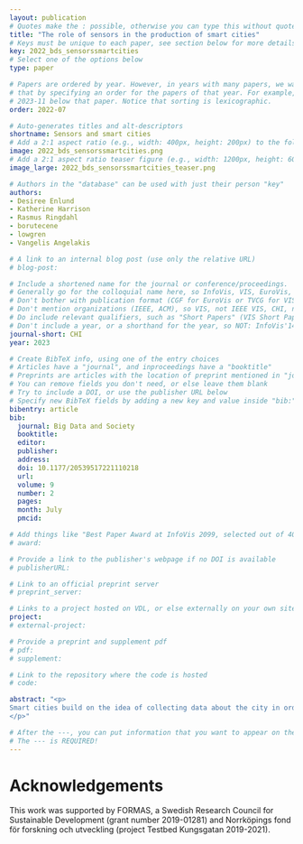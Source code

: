 ```yaml
---
layout: publication
# Quotes make the : possible, otherwise you can type this without quotes
title: "The role of sensors in the production of smart cities"
# Keys must be unique to each paper, see section below for more details
key: 2022_bds_sensorssmartcities
# Select one of the options below
type: paper

# Papers are ordered by year. However, in years with many papers, we want some ordering at a lower level. You can do
# that by specifying an order for the papers of that year. For example, 2023-11 will put papers with values lower than
# 2023-11 below that paper. Notice that sorting is lexicographic.
order: 2022-07

# Auto-generates titles and alt-descriptors
shortname: Sensors and smart cities
# Add a 2:1 aspect ratio (e.g., width: 400px, height: 200px) to the folder /assets/images/publications/
image: 2022_bds_sensorssmartcities.png
# Add a 2:1 aspect ratio teaser figure (e.g., width: 1200px, height: 600px) to the folder /assets/images/publications/
image_large: 2022_bds_sensorssmartcities_teaser.png

# Authors in the "database" can be used with just their person "key"
authors:
- Desiree Enlund
- Katherine Harrison
- Rasmus Ringdahl
- borutecene
- lowgren
- Vangelis Angelakis

# A link to an internal blog post (use only the relative URL)
# blog-post:

# Include a shortened name for the journal or conference/proceedings.
# Generally go for the colloquial name here, so InfoVis, VIS, EuroVis, VAST, CHI, TVCG.
# Don't bother with publication format (CGF for EuroVis or TVCG for VIS papers).
# Don't mention organizations (IEEE, ACM), so VIS, not IEEE VIS, CHI, not ACM CHI.
# Do include relevant qualifiers, such as "Short Papers" (VIS Short Papers) or "Posters" (VIS Posters)
# Don't include a year, or a shorthand for the year, so NOT: InfoVis'14
journal-short: CHI
year: 2023

# Create BibTeX info, using one of the entry choices
# Articles have a "journal", and inproceedings have a "booktitle"
# Preprints are articles with the location of preprint mentioned in "journal"
# You can remove fields you don't need, or else leave them blank
# Try to include a DOI, or use the publisher URL below
# Specify new BibTeX fields by adding a new key and value inside "bib:"
bibentry: article
bib:
  journal: Big Data and Society
  booktitle:
  editor:
  publisher:
  address:
  doi: 10.1177/20539517221110218
  url:
  volume: 9
  number: 2
  pages:
  month: July
  pmcid:

# Add things like "Best Paper Award at InfoVis 2099, selected out of 4000 submissions"
# award:

# Provide a link to the publisher's webpage if no DOI is available
# publisherURL:

# Link to an official preprint server
# preprint_server:

# Links to a project hosted on VDL, or else externally on your own site
project:
# external-project:

# Provide a preprint and supplement pdf
# pdf:
# supplement:

# Link to the repository where the code is hosted
# code:

abstract: "<p>
Smart cities build on the idea of collecting data about the city in order for city administration to be operated more efficiently. Within a research project gathering an interdisciplinary team of researchers – engineers, designers, gender scholars and human geographers – we have been working together using participatory design approaches to explore how paying attention to the diversity of human needs may contribute to making urban spaces comfortable and safe for more people. The project team has deployed sensors collecting data on air quality, sound and mobility in a smart city testbed in Norrköping, Sweden. While these sensors are meant to capture an accurate ‘map’ of the street and what is going on along it, our interdisciplinary conversations around the sensors have revealed the heterogeneity both of smart city planning and spatial formulations of the city. The discussions have given rise to questions regarding the work that goes into constructing the sensor box itself, as well as the work of deploying it, and how these influence the ‘map’ that the sensors produce. In this paper, we draw on Lefebvre to explore how the sensors themselves produce smart spaces. We analyze how the box depends on perceived space to function (e.g. requiring electricity), and simultaneously it produces conceptualizations of space that are influenced by the materiality of the box itself (e.g. sensors being affected by heat and noise). Further, we explore how the (in)visibility of sensor technology influences lived space.
</p>"

# After the ---, you can put information that you want to appear on the website using markdown formatting or HTML. A good example are acknowledgements, extra references, an erratum, etc.
# The --- is REQUIRED!
---
```


# Acknowledgements

This work was supported by FORMAS, a Swedish Research Council for Sustainable Development (grant number 2019-01281) and Norrköpings fond för forskning och utveckling (project Testbed Kungsgatan 2019-2021).
